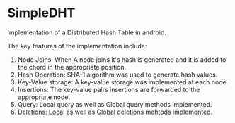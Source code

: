 SimpleDHT
=========

Implementation of a Distributed Hash Table in android.

The key features of the implementation include:
1. Node Joins: When A node joins it's hash is generated and it is added to the chord in the appropriate position.
2. Hash Operation: SHA-1 algorithm was used to generate hash values.
3. Key-Value storage: A key-value storage was implemented at each node.
4. Insertions: The key-value pairs insertions are forwarded to the appropriate node.
5. Query: Local query as well as Global query methods implemented.
6. Deletions: Local as well as Global deletions mehtods implemented.
